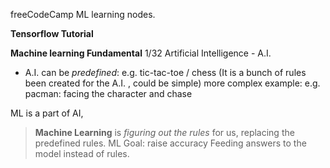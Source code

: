 freeCodeCamp ML learning nodes.

**Tensorflow Tutorial**

**Machine learning Fundamental** 1/32
Artificial Intelligence - A.I.

- A.I. can be _predefined_: e.g. tic-tac-toe / chess
  (It is a bunch of rules been created for the A.I. , could be simple)
  more complex example: e.g. pacman: facing the character and chase

ML is a part of AI,

> **Machine Learning** is _figuring out the rules_ for us, replacing the predefined rules.
> ML Goal: raise accuracy
> Feeding answers to the model instead of rules.
